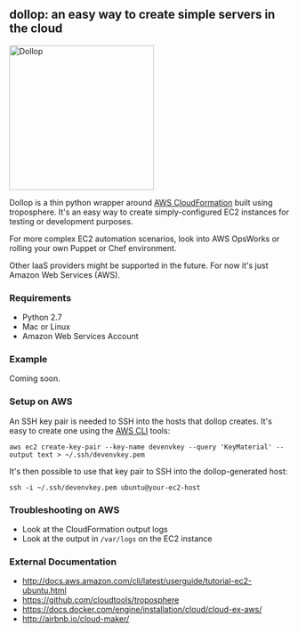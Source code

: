 ## dollop: an easy way to create simple servers in the cloud
<img src="http://i.imgur.com/FmKOhdT.jpg" alt="Dollop" height="260px"></img>

Dollop is a thin python wrapper around [AWS CloudFormation](https://aws.amazon.com/cloudformation/) built using troposphere. It's an easy way to create simply-configured EC2 instances for testing or development purposes.

For more complex EC2 automation scenarios, look into AWS OpsWorks or rolling your own Puppet or Chef environment.

Other IaaS providers might be supported in the future. For now it's just Amazon Web Services (AWS).

### Requirements

* Python 2.7
* Mac or Linux
* Amazon Web Services Account

### Example

Coming soon.

### Setup on AWS

An SSH key pair is needed to SSH into the hosts that dollop creates. It's easy to create one using the [AWS CLI](https://aws.amazon.com/cli/) tools:

```
aws ec2 create-key-pair --key-name devenvkey --query 'KeyMaterial' --output text > ~/.ssh/devenvkey.pem
```

It's then possible to use that key pair to SSH into the dollop-generated host:

```
ssh -i ~/.ssh/devenvkey.pem ubuntu@your-ec2-host
```

### Troubleshooting on AWS

* Look at the CloudFormation output logs
* Look at the output in `/var/logs` on the EC2 instance

### External Documentation

* http://docs.aws.amazon.com/cli/latest/userguide/tutorial-ec2-ubuntu.html
* https://github.com/cloudtools/troposphere
* https://docs.docker.com/engine/installation/cloud/cloud-ex-aws/
* http://airbnb.io/cloud-maker/